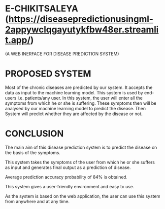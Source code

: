 # E-CHIKITSALEYA (https://diseasepredictionusingml-2appywclqgayutykfbw48er.streamlit.app/)
(A WEB INERFACE FOR DISEASE PREDICTION SYSTEM)


# PROPOSED SYSTEM
Most of the chronic diseases are
predicted by our system. It accepts the
data as input to the machine learning
model. This system is used by end-users
i.e. patients/any user. In this system, the
user will enter all the symptoms from
which he or she is suffering. These
symptoms then will be analysed by our
machine learning model to predict the
disease. Then System will predict
whether they are affected by the disease
or not.

# CONCLUSION
The main aim of this disease prediction system is to predict the disease on
the basis of the symptoms.

This system takes the symptoms of the user from which he or she suffers
as input and generates final output as a prediction of disease.

Average prediction accuracy probability of 84% is obtained.

This system gives a user-friendly environment and easy to use.

As the system is based on the web application, the user can use this
system from anywhere and at any time.
